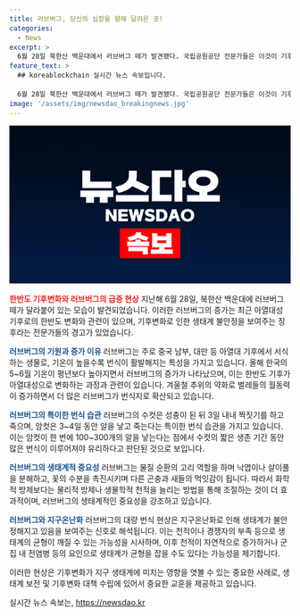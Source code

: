 ```yaml
---
title: 러브버그, 당신의 심장을 향해 달려온 곳!
categories:
  - News
excerpt: >
  6월 28일 북한산 백운대에서 러브버그 떼가 발견됐다. 국립공원공단 전문가들은 이것이 기후변화로 인한 현상으로 해석했다. 최근 러브버그의 급증은 한반도 기후가 아열대성으로 변화하면서 발생했다. 러브버그는 암컷과 수컷이 합체 후 비행하여 번식하며, 기후 변화로 인해 번식이 촉진되고 있다. 또한, 러브버그는 익충으로서 환경의 미생물 분해와 꽃의 수분 촉진에 도움을 주고 있기 때문에 화학적 방제보다는 물리적 방제나 생물학적 천적 방법이 권장된다. 이러한 현상은 지구온난화로 인한 생태계 불안정을 보여주는 징후일 수 있으며, 생태계가 균형을 잡을 수 있는 가능성도 열어놓고 있다.
feature_text: >
  ## koreablockchain 실시간 뉴스 속보입니다.

  6월 28일 북한산 백운대에서 러브버그 떼가 발견됐다. 국립공원공단 전문가들은 이것이 기후변화로 인한 현상으로 해석했다. 최근 러브버그의 급증은 한반도 기후가 아열대성으로 변화하면서 발생했다. 러브버그는 암컷과 수컷이 합체 후 비행하여 번식하며, 기후 변화로 인해 번식이 촉진되고 있다. 또한, 러브버그는 익충으로서 환경의 미생물 분해와 꽃의 수분 촉진에 도움을 주고 있기 때문에 화학적 방제보다는 물리적 방제나 생물학적 천적 방법이 권장된다. 이러한 현상은 지구온난화로 인한 생태계 불안정을 보여주는 징후일 수 있으며, 생태계가 균형을 잡을 수 있는 가능성도 열어놓고 있다.
image: '/assets/img/newsdao_breakingnews.jpg'
---
```


<p><img src="/assets/img/newsdao_breakingnews.jpg" alt="koreablockchain 속보" /></p>

<p><b><span style="color: #ee2323;">한반도 기후변화와 러브버그의 급증 현상</span></b>
지난해 6월 28일, 북한산 백운대에 러브버그 떼가 달라붙어 있는 모습이 발견되었습니다. 이러한 러브버그의 증가는 최근 아열대성 기후로의 한반도 변화와 관련이 있으며, 기후변화로 인한 생태계 불안정을 보여주는 징후라는 전문가들의 경고가 있었습니다.</p>

<p><b><span style="color: #1a5490;">러브버그의 기원과 증가 이유</span></b>
러브버그는 주로 중국 남부, 대만 등 아열대 기후에서 서식하는 생물로, 기온이 높을수록 번식이 활발해지는 특성을 가지고 있습니다. 올해 한국의 5~6월 기온이 평년보다 높아지면서 러브버그의 증가가 나타났으며, 이는 한반도 기후가 아열대성으로 변화하는 과정과 관련이 있습니다. 겨울철 추위의 약화로 벌레들의 월동력이 증가하면서 더 많은 러브버그가 번식지로 확산되고 있습니다.</p>

<p><b><span style="color: #1a5490;">러브버그의 특이한 번식 습관</span></b>
러브버그의 수컷은 성충이 된 뒤 3일 내내 짝짓기를 하고 죽으며, 암컷은 3~4일 동안 알을 낳고 죽는다는 특이한 번식 습관을 가지고 있습니다. 이는 암컷이 한 번에 100~300개의 알을 낳는다는 점에서 수컷의 짧은 생존 기간 동안 많은 번식이 이루어져야 유리하다고 판단된 것으로 보입니다.</p>

<p><b><span style="color: #1a5490;">러브버그의 생태계적 중요성</span></b>
러브버그는 물질 순환의 고리 역할을 하며 낙엽이나 살이풀을 분해하고, 꽃의 수분을 촉진시키며 다른 곤충과 새들의 먹잇감이 됩니다. 따라서 화학적 방제보다는 물리적 방제나 생물학적 천적을 늘리는 방법을 통해 조절하는 것이 더 효과적이며, 러브버그의 생태계적인 중요성을 강조하고 있습니다.</p>

<p><b><span style="color: #1a5490;">러브버그와 지구온난화</span></b>
러브버그의 대량 번식 현상은 지구온난화로 인해 생태계가 불안정해지고 있음을 보여주는 신호로 해석됩니다. 이는 천적이나 경쟁자의 부족 등으로 생태계의 균형이 깨질 수 있는 가능성을 시사하며, 이후 천적이 자연적으로 증가하거나 군집 내 전염병 등의 요인으로 생태계가 균형을 잡을 수도 있다는 가능성을 제기합니다.</p>

<p>이러한 현상은 기후변화가 지구 생태계에 미치는 영향을 엿볼 수 있는 중요한 사례로, 생태계 보전 및 기후변화 대책 수립에 있어서 중요한 교훈을 제공하고 있습니다.</p>
실시간 뉴스 속보는, <a href="https://newsdao.kr" rel="dofollow">https://newsdao.kr</a>


